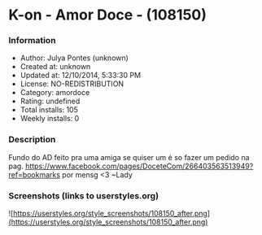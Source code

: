 # K-on - Amor Doce - (108150)

### Information
- Author: Julya Pontes (unknown)
- Created at: unknown
- Updated at: 12/10/2014, 5:33:30 PM
- License: NO-REDISTRIBUTION
- Category: amordoce
- Rating: undefined
- Total installs: 105
- Weekly installs: 0


### Description
Fundo do AD feito pra uma amiga
se quiser um é so fazer um pedido na pag. https://www.facebook.com/pages/DoceteCom/266403563513949?ref=bookmarks
por mensg <3
~Lady


### Screenshots (links to userstyles.org)
![https://userstyles.org/style_screenshots/108150_after.png](https://userstyles.org/style_screenshots/108150_after.png)


